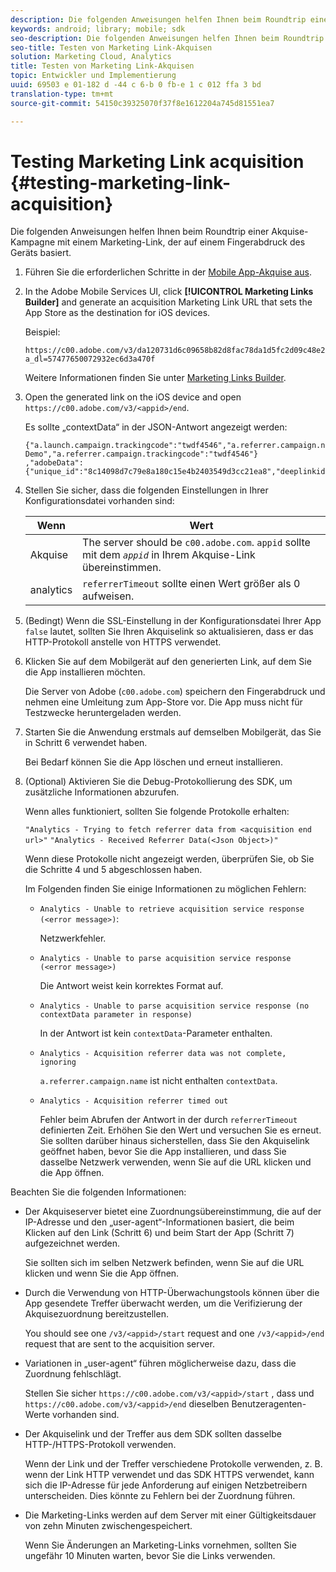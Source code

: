 ```yaml
---
description: Die folgenden Anweisungen helfen Ihnen beim Roundtrip einer Akquise-Kampagne mit einem Marketing-Link, der auf einem Fingerabdruck des Geräts basiert.
keywords: android; library; mobile; sdk
seo-description: Die folgenden Anweisungen helfen Ihnen beim Roundtrip einer Akquise-Kampagne mit einem Marketing-Link, der auf einem Fingerabdruck des Geräts basiert.
seo-title: Testen von Marketing Link-Akquisen
solution: Marketing Cloud, Analytics
title: Testen von Marketing Link-Akquisen
topic: Entwickler und Implementierung
uuid: 69503 e 01-182 d -44 c 6-b 0 fb-e 1 c 012 ffa 3 bd
translation-type: tm+mt
source-git-commit: 54150c39325070f37f8e1612204a745d81551ea7

---
```



# Testing Marketing Link acquisition {#testing-marketing-link-acquisition}

Die folgenden Anweisungen helfen Ihnen beim Roundtrip einer Akquise-Kampagne mit einem Marketing-Link, der auf einem Fingerabdruck des Geräts basiert.

1. Führen Sie die erforderlichen Schritte in der [Mobile App-Akquise aus](/help/ios/acquisition-main/acquisition.md).
1. In the Adobe Mobile Services UI, click **[!UICONTROL Marketing Links Builder]** and generate an acquisition Marketing Link URL that sets the App Store as the destination for iOS devices.

   Beispiel:

   ```
   https://c00.adobe.com/v3/da120731d6c09658b82d8fac78da1d5fc2d09c48e21b3a55f9e2d7344e08425d/start?a_dl=57477650072932ec6d3a470f
   ```

   Weitere Informationen finden Sie unter [Marketing Links Builder](/help/using/acquisition-main/c-marketing-links-builder/c-marketing-links-builder.md).


1. Open the generated link on the iOS device and open `https://c00.adobe.com/v3/<appid>/end`.

   Es sollte „contextData“ in der JSON-Antwort angezeigt werden:

   ```js{"fingerprint":"bae91bb778f0ad52e37f0892961d06ac6a5c935b","endCallbacks":["***"],"timestamp":1464301217,"appguid":"da120731d6c09658b82d8fac78da1d5fc2d09c48e21b3a55f9e2d7344e08425d","contextData":
   {"a.launch.campaign.trackingcode":"twdf4546","a.referrer.campaign.name":"iOS Demo","a.referrer.campaign.trackingcode":"twdf4546"}
   ,"adobeData":{"unique_id":"8c14098d7c79e8a180c15e4b2403549d3cc21ea8","deeplinkid":"57477650072932ec6d3a470f"}}
   ```

1. Stellen Sie sicher, dass die folgenden Einstellungen in Ihrer Konfigurationsdatei vorhanden sind:

   | Wenn | Wert |
   |--- |--- |
   | Akquise | The server should be  `c00.adobe.com`. `appid` sollte mit dem *`appid`* in Ihrem Akquise-Link übereinstimmen. |
   | analytics | `referrerTimeout` sollte einen Wert größer als 0 aufweisen. |

1. (Bedingt) Wenn die SSL-Einstellung in der Konfigurationsdatei Ihrer App `false` lautet, sollten Sie Ihren Akquiselink so aktualisieren, dass er das HTTP-Protokoll anstelle von HTTPS verwendet.
1. Klicken Sie auf dem Mobilgerät auf den generierten Link, auf dem Sie die App installieren möchten.

   Die Server von Adobe (`c00.adobe.com`) speichern den Fingerabdruck und nehmen eine Umleitung zum App-Store vor. Die App muss nicht für Testzwecke heruntergeladen werden.
1. Starten Sie die Anwendung erstmals auf demselben Mobilgerät, das Sie in Schritt 6 verwendet haben.

   Bei Bedarf können Sie die App löschen und erneut installieren.
1. (Optional) Aktivieren Sie die Debug-Protokollierung des SDK, um zusätzliche Informationen abzurufen.

   Wenn alles funktioniert, sollten Sie folgende Protokolle erhalten:

   `"Analytics - Trying to fetch referrer data from <acquisition end url>"`
   `"Analytics - Received Referrer Data(<Json Object>)"`

   Wenn diese Protokolle nicht angezeigt werden, überprüfen Sie, ob Sie die Schritte 4 und 5 abgeschlossen haben.

   Im Folgenden finden Sie einige Informationen zu möglichen Fehlern:

   * `Analytics - Unable to retrieve acquisition service response (<error message>)`:

      Netzwerkfehler.

   * `Analytics - Unable to parse acquisition service response (<error message>)`

      Die Antwort weist kein korrektes Format auf.

   * `Analytics - Unable to parse acquisition service response (no contextData parameter in response)`

      In der Antwort ist kein `contextData`-Parameter enthalten.

   * `Analytics - Acquisition referrer data was not complete, ignoring`

      `a.referrer.campaign.name` ist nicht enthalten `contextData`.

   * `Analytics - Acquisition referrer timed out`

      Fehler beim Abrufen der Antwort in der durch `referrerTimeout` definierten Zeit. Erhöhen Sie den Wert und versuchen Sie es erneut. Sie sollten darüber hinaus sicherstellen, dass Sie den Akquiselink geöffnet haben, bevor Sie die App installieren, und dass Sie dasselbe Netzwerk verwenden, wenn Sie auf die URL klicken und die App öffnen.

Beachten Sie die folgenden Informationen:

* Der Akquiseserver bietet eine Zuordnungsübereinstimmung, die auf der IP-Adresse und den „user-agent“-Informationen basiert, die beim Klicken auf den Link (Schritt 6) und beim Start der App (Schritt 7) aufgezeichnet werden.

   Sie sollten sich im selben Netzwerk befinden, wenn Sie auf die URL klicken und wenn Sie die App öffnen.

* Durch die Verwendung von HTTP-Überwachungstools können über die App gesendete Treffer überwacht werden, um die Verifizierung der Akquisezuordnung bereitzustellen.

   You should see one `/v3/<appid>/start` request and one `/v3/<appid>/end` request that are sent to the acquisition server.

* Variationen in „user-agent“ führen möglicherweise dazu, dass die Zuordnung fehlschlägt.

   Stellen Sie sicher `https://c00.adobe.com/v3/<appid>/start` , dass und `https://c00.adobe.com/v3/<appid>/end` dieselben Benutzeragenten-Werte vorhanden sind.

* Der Akquiselink und der Treffer aus dem SDK sollten dasselbe HTTP-/HTTPS-Protokoll verwenden.

   Wenn der Link und der Treffer verschiedene Protokolle verwenden, z. B. wenn der Link HTTP verwendet und das SDK HTTPS verwendet, kann sich die IP-Adresse für jede Anforderung auf einigen Netzbetreibern unterscheiden. Dies könnte zu Fehlern bei der Zuordnung führen.

* Die Marketing-Links werden auf dem Server mit einer Gültigkeitsdauer von zehn Minuten zwischengespeichert.

   Wenn Sie Änderungen an Marketing-Links vornehmen, sollten Sie ungefähr 10 Minuten warten, bevor Sie die Links verwenden.